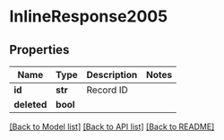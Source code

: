 # InlineResponse2005

## Properties
Name | Type | Description | Notes
------------ | ------------- | ------------- | -------------
**id** | **str** | Record ID | 
**deleted** | **bool** |  | 

[[Back to Model list]](../README.md#documentation-for-models) [[Back to API list]](../README.md#documentation-for-api-endpoints) [[Back to README]](../README.md)

